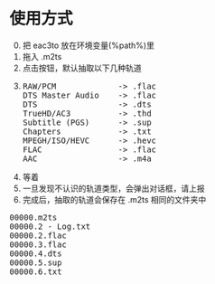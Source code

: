 # 使用方式
0. 把 eac3to 放在环境变量(%path%)里
1. 拖入 .m2ts
2. 点击按钮，默认抽取以下几种轨道
3. <pre>RAW/PCM             -> .flac<br>DTS Master Audio    -> .flac<br>DTS                 -> .dts<br>TrueHD/AC3          -> .thd<br>Subtitle (PGS)      -> .sup<br>Chapters            -> .txt<br>MPEGH/ISO/HEVC      -> .hevc<br>FLAC                -> .flac<br>AAC                 -> .m4a</pre>
4. 等着
5. 一旦发现不认识的轨道类型，会弹出对话框，请上报
6. 完成后，抽取的轨道会保存在 .m2ts 相同的文件夹中
<pre>00000.m2ts
00000.2 - Log.txt
00000.2.flac
00000.3.flac
00000.4.dts
00000.5.sup
00000.6.txt</pre>
